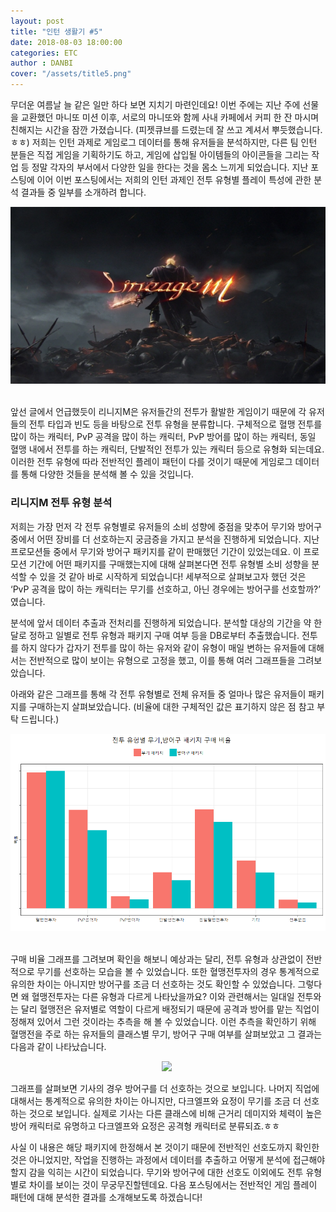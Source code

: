 ```yaml
---
layout: post
title: "인턴 생활기 #5"
date: 2018-08-03 18:00:00
categories: ETC
author : DANBI
cover: "/assets/title5.png" 
---
```




무더운 여름날 늘 같은 일만 하다 보면 지치기 마련인데요! 이번 주에는 지난 주에 선물을 교환했던 마니또 미션 이후, 서로의 마니또와 함께 사내 카페에서 커피 한 잔 마시며 친해지는 시간을 잠깐 가졌습니다. (피젯큐브를 드렸는데 잘 쓰고 계셔서 뿌듯했습니다.ㅎㅎ) 저희는 인턴 과제로 게임로그 데이터를 통해 유저들을 분석하지만, 다른 팀 인턴 분들은 직접 게임을 기획하기도 하고, 게임에 삽입될 아이템들의 아이콘들을 그리는 작업 등 정말 각자의 부서에서 다양한 일을 한다는 것을 몸소 느끼게 되었습니다. 지난 포스팅에 이어 이번 포스팅에서는 저희의 인턴 과제인 전투 유형별 플레이 특성에 관한 분석 결과들 중 일부를 소개하려 합니다. 

<p align="center">
<img src="/assets/lineage1.jpg" style="width:8in" /> 

</p>

앞선 글에서 언급했듯이 리니지M은 유저들간의 전투가 활발한 게임이기 때문에 각 유저들의 전투 타입과 빈도 등을 바탕으로 전투 유형을 분류합니다. 구체적으로 혈맹 전투를 많이 하는 캐릭터, PvP 공격을 많이 하는 캐릭터, PvP 방어를 많이 하는 캐릭터, 동일 혈맹 내에서 전투를 하는 캐릭터, 단발적인 전투가 있는 캐릭터 등으로 유형화 되는데요. 이러한 전투 유형에 따라 전반적인 플레이 패턴이 다를 것이기 때문에 게임로그 데이터를 통해 다양한 것들을 분석해 볼 수 있을 것입니다.

### 리니지M 전투 유형 분석

저희는 가장 먼저 각 전투 유형별로 유저들의 소비 성향에 중점을 맞추어 무기와 방어구 중에서 어떤 장비를 더 선호하는지 궁금증을 가지고 분석을 진행하게 되었습니다. 지난 프로모션들 중에서 무기와 방어구 패키지를 같이 판매했던 기간이 있었는데요. 이 프로모션 기간에 어떤 패키지를 구매했는지에 대해 살펴본다면 전투 유형별 소비 성향을 분석할 수 있을 것 같아 바로 시작하게 되었습니다! 세부적으로 살펴보고자 했던 것은 ‘PvP 공격을 많이 하는 캐릭터는 무기를 선호하고, 아닌 경우에는 방어구를 선호할까?’ 였습니다.

분석에 앞서 데이터 추출과 전처리를 진행하게 되었습니다. 분석할 대상의 기간을 약 한 달로 정하고 일별로 전투 유형과 패키지 구매 여부 등을 DB로부터 추출했습니다. 전투를 하지 않다가 갑자기 전투를 많이 하는 유저와 같이 유형이 매일 변하는 유저들에 대해서는 전반적으로 많이 보이는 유형으로 고정을 했고, 이를 통해 여러 그래프들을 그려보았습니다.

아래와 같은 그래프를 통해 각 전투 유형별로 전체 유저들 중 얼마나 많은 유저들이 패키지를 구매하는지 살펴보았습니다. (비율에 대한 구체적인 값은 표기하지 않은 점 참고 부탁 드립니다.)

<p align="center">
<img src="/assets/Rplot01.png" style="width:8in" />   

</p>

구매 비율 그래프를 그려보며 확인을 해보니 예상과는 달리, 전투 유형과 상관없이 전반적으로 무기를 선호하는 모습을 볼 수 있었습니다. 또한 혈맹전투자의 경우 통계적으로 유의한 차이는 아니지만 방어구를 조금 더 선호하는 것도 확인할 수 있었습니다. 그렇다면 왜 혈맹전투자는 다른 유형과 다르게 나타났을까요? 이와 관련해서는 일대일 전투와는 달리 혈맹전은 유저별로 역할이 다르게 배정되기 때문에 공격과 방어를 맡는 직업이 정해져 있어서 그런 것이라는 추측을 해 볼 수 있었습니다. 이런 추측을 확인하기 위해 혈맹전을 주로 하는 유저들의 클래스별 무기, 방어구 구매 여부를 살펴보았고 그 결과는 다음과 같이 나타났습니다. 

<p align="center">
<img src="/assets/Rplog02.png" style="width:8in" />   

</p>

그래프를 살펴보면 기사의 경우 방어구를 더 선호하는 것으로 보입니다. 나머지 직업에 대해서는 통계적으로 유의한 차이는 아니지만, 다크엘프와 요정이 무기를 조금 더 선호하는 것으로 보입니다. 실제로 기사는 다른 클래스에 비해 근거리 데미지와 체력이 높은 방어 캐릭터로 유명하고 다크엘프와 요정은 공격형 캐릭터로 분류되죠.ㅎㅎ 

사실 이 내용은 해당 패키지에 한정해서 본 것이기 때문에 전반적인 선호도까지 확인한 것은 아니었지만, 작업을 진행하는 과정에서 데이터를 추출하고 어떻게 분석에 접근해야 할지 감을 익히는 시간이 되었습니다. 무기와 방어구에 대한 선호도 이외에도 전투 유형별로  차이를 보이는 것이 무궁무진할텐데요. 다음 포스팅에서는 전반적인 게임 플레이 패턴에 대해 분석한 결과를 소개해보도록 하겠습니다!